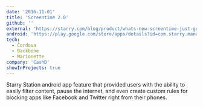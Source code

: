 ```yaml
---
date: '2016-11-01'
title: 'Screentime 2.0'
github: ''
external: 'https://starry.com/blog/product/whats-new-screentime-just-got-better-for-parents'
android: 'https://play.google.com/store/apps/details?id=com.starry.management&hl=en_US'
tech:
  - Cordova
  - Backbone
  - Marionette
company: 'CashD'
showInProjects: true
---
```


Starry Station android app feature that provided users with the ability to easily filter content, pause the internet, and even create custom rules for blocking apps like Facebook and Twitter right from their phones.
